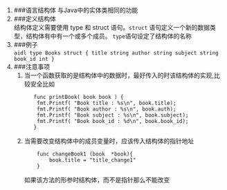 1.  ###语言结构体
    与Java中的实体类相同的功能
2.  ###定义结构体    
    结构体定义需要使用 type 和 struct 语句。`struct` 语句定义一个新的数据类型，结构体有中有一个或多个成员。
    `type`语句设定了结构体的名称
3.   ###例子    
    ````aidl
        type Books struct {
           title string
           author string
           subject string
           book_id int
        }
    ````
4.  ###注意事项    
    1. 当一个函数获取的是结构体中的数据时，最好传入的时该结构体的实现,比较安全比如
        ```aidl
           func printBook( book book ) {
           	fmt.Printf( "Book title : %s\n", book.title);
           	fmt.Printf( "Book author : %s\n", book.auth);
           	fmt.Printf( "Book subject : %s\n", book.subject);
           	fmt.Printf( "Book book_id : %d\n", book.book_id);
           }
        ```
    2.  当需要改变结构体中的成员变量时，应该传入结构体的指针地址   
        ```aidl
            func changeBook1 (book  *book){
            	book.title = "title_change1"
            }
        ```
        如果该方法的形参时结构体，而不是指针那么不能改变